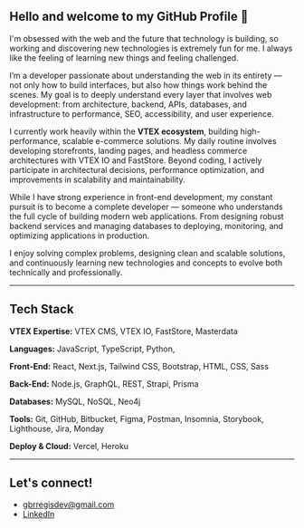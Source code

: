## Hello and welcome to my GitHub Profile 🤘

I'm obsessed with the web and the future that technology is building, so working and discovering new technologies is extremely fun for me. I always like the feeling of learning new things and feeling challenged.

I’m a developer passionate about understanding the web in its entirety — not only how to build interfaces, but also how things work behind the scenes. My goal is to deeply understand every layer that involves web development: from architecture, backend, APIs, databases, and infrastructure to performance, SEO, accessibility, and user experience.

I currently work heavily within the **VTEX ecosystem**, building high-performance, scalable e-commerce solutions. My daily routine involves developing storefronts, landing pages, and headless commerce architectures with VTEX IO and FastStore. Beyond coding, I actively participate in architectural decisions, performance optimization, and improvements in scalability and maintainability.

While I have strong experience in front-end development, my constant pursuit is to become a complete developer — someone who understands the full cycle of building modern web applications. From designing robust backend services and managing databases to deploying, monitoring, and optimizing applications in production.

I enjoy solving complex problems, designing clean and scalable solutions, and continuously learning new technologies and concepts to evolve both technically and professionally.

---

## Tech Stack

**VTEX Expertise:**  VTEX CMS, VTEX IO, FastStore, Masterdata

**Languages:**  JavaScript, TypeScript, Python, 

**Front-End:**  React, Next.js, Tailwind CSS, Bootstrap, HTML, CSS, Sass

**Back-End:**  Node.js, GraphQL, REST, Strapi, Prisma

**Databases:**  MySQL, NoSQL, Neo4j

**Tools:**  Git, GitHub, Bitbucket, Figma, Postman, Insomnia, Storybook, Lighthouse, Jira, Monday

**Deploy & Cloud:**  Vercel, Heroku

---

##  Let's connect!
- gbrregisdev@gmail.com  
- [LinkedIn](https://www.linkedin.com/in/gabrielregisdev/)  
